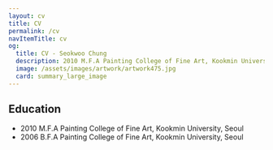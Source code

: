 ```yaml
---
layout: cv
title: CV
permalink: /cv
navItemTitle: cv
og:
  title: CV - Seokwoo Chung
  description: 2010 M.F.A Painting College of Fine Art, Kookmin University, Seoul. 2006 B.F.A Painting College of Fine Art, Kookmin University, Seoul
  image: /assets/images/artwork/artwork475.jpg
  card: summary_large_image
---
```


## Education

- 2010 M.F.A Painting College of Fine Art, Kookmin University, Seoul
- 2006 B.F.A Painting College of Fine Art, Kookmin University, Seoul
